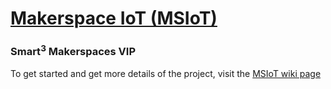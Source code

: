 # [Makerspace IoT (MSIoT)](https://github.gatech.edu/InventionStudio/makerspace_iot/wiki)
### Smart<sup>3</sup> Makerspaces VIP


To get started and get more details of the project, visit the [MSIoT wiki page](https://github.gatech.edu/InventionStudio/makerspace_iot/wiki)